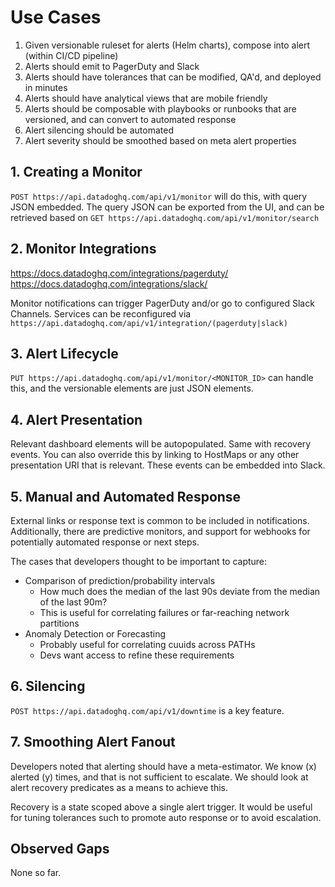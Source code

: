 # Use Cases

1. Given versionable ruleset for alerts (Helm charts), compose into alert (within CI/CD pipeline)
2. Alerts should emit to PagerDuty and Slack
3. Alerts should have tolerances that can be modified, QA'd, and deployed in minutes
4. Alerts should have analytical views that are mobile friendly
5. Alerts should be composable with playbooks or runbooks that are versioned, and can convert to automated response
6. Alert silencing should be automated
7. Alert severity should be smoothed based on meta alert properties

## 1. Creating a Monitor
`POST https://api.datadoghq.com/api/v1/monitor` will do this, with query JSON embedded. The query JSON can be exported from the UI, and can be retrieved based on `GET https://api.datadoghq.com/api/v1/monitor/search`

## 2. Monitor Integrations
https://docs.datadoghq.com/integrations/pagerduty/
https://docs.datadoghq.com/integrations/slack/

Monitor notifications can trigger PagerDuty and/or go to configured Slack Channels. Services can be reconfigured via `https://api.datadoghq.com/api/v1/integration/(pagerduty|slack)`

## 3. Alert Lifecycle
`PUT https://api.datadoghq.com/api/v1/monitor/<MONITOR_ID>` can handle this, and the versionable elements are just JSON elements.

## 4. Alert Presentation
Relevant dashboard elements will be autopopulated. Same with recovery events. You can also override this by linking to HostMaps or any other presentation URI that is relevant. These events can be embedded into Slack.

## 5. Manual and Automated Response
External links or response text is common to be included in notifications. Additionally, there are predictive monitors, and support for webhooks for potentially automated response or next steps.

The cases that developers thought to be important to capture:

* Comparison of prediction/probability intervals
  * How much does the median of the last 90s deviate from the median of the last 90m?
  * This is useful for correlating failures or far-reaching network partitions
* Anomaly Detection or Forecasting
  * Probably useful for correlating cuuids across PATHs
  * Devs want access to refine these requirements

## 6. Silencing
`POST https://api.datadoghq.com/api/v1/downtime` is a key feature.

## 7. Smoothing Alert Fanout
Developers noted that alerting should have a meta-estimator. We know (x) alerted (y) times, and that is not sufficient to escalate.  We should look at alert recovery predicates as a means to achieve this. 

Recovery is a state scoped above a single alert trigger. It would be useful for tuning tolerances such to promote auto response or to avoid escalation.

## Observed Gaps
None so far.